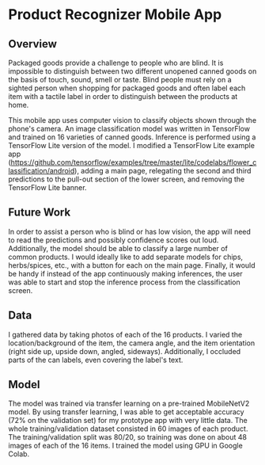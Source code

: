 # Product Recognizer Mobile App

## Overview
Packaged goods provide a challenge to people who are blind. It is impossible to distinguish between two different unopened canned goods on the basis of touch, sound, smell or taste. Blind people must rely on a sighted person when shopping for packaged goods and often label each item with a tactile label in order to distinguish between the products at home.

This mobile app uses computer vision to classify objects shown through the phone's camera. An image classification model was written in TensorFlow and trained on 16 varieties of canned goods. Inference is performed using a TensorFlow Lite version of the model. I modified a TensorFlow Lite example app (https://github.com/tensorflow/examples/tree/master/lite/codelabs/flower_classification/android), adding a main page, relegating the second and third predictions to the pull-out section of the lower screen, and removing the TensorFlow Lite banner.

## Future Work
In order to assist a person who is blind or has low vision, the app will need to read the predictions and possibly confidence scores out loud. Additionally, the model should be able to classify a large number of common products. I would ideally like to add separate models for chips, herbs/spices, etc., with a button for each on the main page. Finally, it would be handy if instead of the app continuously making inferences, the user was able to start and stop the inference process from the classification screen.

## Data
I gathered data by taking photos of each of the 16 products. I varied the location/background of the item, the camera angle, and the item orientation (right side up, upside down, angled, sideways). Additionally, I occluded parts of the can labels, even covering the label's text.

## Model
The model was trained via transfer learning on a pre-trained MobileNetV2 model. By using transfer learning, I was able to get acceptable accuracy (72% on the validation set) for my prototype app with very little data. The whole training/validation dataset consisted in 60 images of each product. The training/validation split was 80/20, so training was done on about 48 images of each of the 16 items. I trained the model using GPU in Google Colab.
